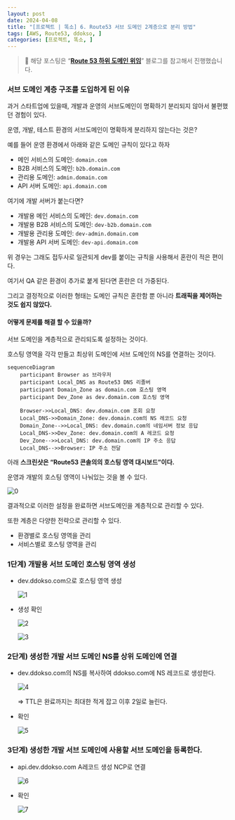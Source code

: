 ```yaml
---
layout: post
date: 2024-04-08
title: "[프로젝트 | 똑소] 6. Route53 서브 도메인 2계층으로 분리 방법"
tags: [AWS, Route53, ddokso, ]
categories: [프로젝트, 똑소, ]
---
```



> 📌 해당 포스팅은 “[**Route 53 하위 도메인 위임**](https://southouse.tistory.com/11)” 블로그를 참고해서 진행했습니다.



### 서브 도메인 계층 구조를 도입하게 된 이유


과거 스타트업에 있을때, 개발과 운영의 서브도메인이 명확하기 분리되지 않아서 불편했던 경험이 있다.


운영, 개발, 테스트 환경의 서브도메인이 명확하게 분리하지 않는다는 것은?


예를 들어 운영 환경에서 아래와 같은 도메인 규칙이 있다고 하자

- 메인 서비스의 도메인: `domain.com`
- B2B 서비스의 도메인: `b2b.domain.com`
- 관리용 도메인: `admin.domain.com`
- API 서버 도메인: `api.domain.com`

여기에 개발 서버가 붙는다면? 

- 개발용 메인 서비스의 도메인: `dev.domain.com`
- 개발용 B2B 서비스의 도메인: `dev-b2b.domain.com`
- 개발용 관리용 도메인: `dev-admin.domain.com`
- 개발용 API 서버 도메인: `dev-api.domain.com`

위 경우는 그래도 접두사로 일관되게 dev를 붙이는 규칙을 사용해서 혼란이 적은 편이다.


여기서 QA 같은 환경이 추가로 붙게 된다면 혼란은 더 가중된다.


그리고 결정적으로 이러한 형태는 도메인 규칙은 혼란함 뿐 아니라 **트래픽을 제어하는 것도 쉽지 않았다.**



#### 어떻게 문제를 해결 할 수 있을까?


서브 도메인을 계층적으로 관리되도록 설정하는 것이다. 


호스팅 영역을 각각 만들고 최상위 도메인에 서브 도메인의 NS를 연결하는 것이다.



```mermaid
sequenceDiagram
    participant Browser as 브라우저
    participant Local_DNS as Route53 DNS 리졸버
    participant Domain_Zone as domain.com 호스팅 영역
    participant Dev_Zone as dev.domain.com 호스팅 영역

    Browser->>Local_DNS: dev.domain.com 조회 요청
    Local_DNS->>Domain_Zone: dev.domain.com의 NS 레코드 요청
    Domain_Zone-->>Local_DNS: dev.domain.com의 네임서버 정보 응답
    Local_DNS->>Dev_Zone: dev.domain.com의 A 레코드 요청
    Dev_Zone-->>Local_DNS: dev.domain.com의 IP 주소 응답
    Local_DNS-->>Browser: IP 주소 전달
```



아래 **스크린샷은 “Route53 콘솔의의 호스팅 영역 대시보드”이다.**


운영과 개발의 호스팅 영역이 나눠있는 것을 볼 수 있다.


![0](/assets/img/2024-04-08-프로젝트--똑소-6.-Route53-서브-도메인-2계층으로-분리-방법.md/0.png)


결과적으로 이러한 설정을 완료하면 서브도메인을 계층적으로 관리할 수 있다.


또한 계층은 다양한 전략으로 관리할 수 있다.

- 환경별로 호스팅 영역을 관리
- 서비스별로 호스팅 영역을 관리


### 1단계) 개발용 서브 도메인 호스팅 영역 생성

- dev.ddokso.com으로 호스팅 영역 생성

	![1](/assets/img/2024-04-08-프로젝트--똑소-6.-Route53-서브-도메인-2계층으로-분리-방법.md/1.png)

- 생성 확인

	![2](/assets/img/2024-04-08-프로젝트--똑소-6.-Route53-서브-도메인-2계층으로-분리-방법.md/2.png)


	![3](/assets/img/2024-04-08-프로젝트--똑소-6.-Route53-서브-도메인-2계층으로-분리-방법.md/3.png)



### 2단계) 생성한 개발 서브 도메인 NS를 상위 도메인에 연결

- dev.ddokso.com의 NS를 복사하여 ddokso.com에 NS 레코드로 생성한다.

	![4](/assets/img/2024-04-08-프로젝트--똑소-6.-Route53-서브-도메인-2계층으로-분리-방법.md/4.png)


	⇒ TTL은 완료까지는 최대한 적게 잡고 이후 2일로 늘린다.

- 확인

	![5](/assets/img/2024-04-08-프로젝트--똑소-6.-Route53-서브-도메인-2계층으로-분리-방법.md/5.png)



### 3단계) 생성한 개발 서브 도메인에 사용할 서브 도메인을 등록한다.

- api.dev.ddokso.com A레코드 생성 NCP로 연결

	![6](/assets/img/2024-04-08-프로젝트--똑소-6.-Route53-서브-도메인-2계층으로-분리-방법.md/6.png)

- 확인

	![7](/assets/img/2024-04-08-프로젝트--똑소-6.-Route53-서브-도메인-2계층으로-분리-방법.md/7.png)

